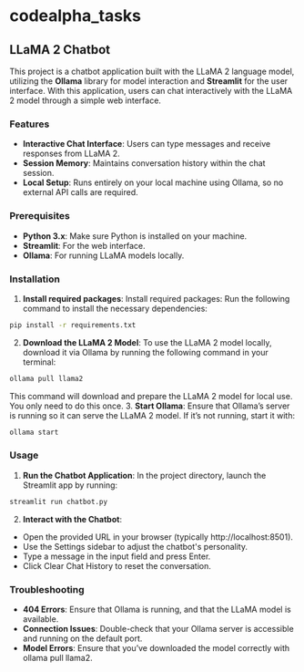 # codealpha_tasks
## LLaMA 2 Chatbot

This project is a chatbot application built with the LLaMA 2 language model, utilizing the **Ollama** library for model interaction and **Streamlit** for the user interface. With this application, users can chat interactively with the LLaMA 2 model through a simple web interface.

### Features

- **Interactive Chat Interface**: Users can type messages and receive responses from LLaMA 2.
- **Session Memory**: Maintains conversation history within the chat session.
- **Local Setup**: Runs entirely on your local machine using Ollama, so no external API calls are required.

### Prerequisites

- **Python 3.x**: Make sure Python is installed on your machine.
- **Streamlit**: For the web interface.
- **Ollama**: For running LLaMA models locally.

### Installation

1. **Install required packages**: Install required packages: Run the following command to install the necessary dependencies:
```bash
pip install -r requirements.txt
```
2. **Download the LLaMA 2 Model**: To use the LLaMA 2 model locally, download it via Ollama by running the following command in your terminal:
```bash
ollama pull llama2
```
This command will download and prepare the LLaMA 2 model for local use. You only need to do this once.
3. **Start Ollama**: Ensure that Ollama’s server is running so it can serve the LLaMA 2 model. If it’s not running, start it with:
```bash
ollama start
```

### Usage

1. **Run the Chatbot Application**: In the project directory, launch the Streamlit app by running:
```bash
streamlit run chatbot.py
```
2. **Interact with the Chatbot**:

- Open the provided URL in your browser (typically http://localhost:8501).
- Use the Settings sidebar to adjust the chatbot's personality.
- Type a message in the input field and press Enter.
- Click Clear Chat History to reset the conversation.

### Troubleshooting

- **404 Errors**: Ensure that Ollama is running, and that the LLaMA model is available.
- **Connection Issues**: Double-check that your Ollama server is accessible and running on the default port.
- **Model Errors**: Ensure that you’ve downloaded the model correctly with ollama pull llama2.
